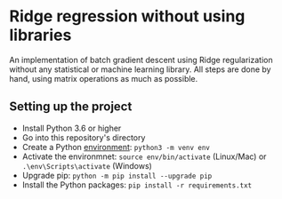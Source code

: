 # Ridge regression without using libraries

An implementation of batch gradient descent using Ridge regularization without any statistical or machine learning library. All steps are done by hand, using matrix operations as much as possible.

## Setting up the project

- Install Python 3.6 or higher
- Go into this repository's directory
- Create a Python [environment](https://packaging.python.org/guides/installing-using-pip-and-virtual-environments/#creating-a-virtual-environment):
  `python3 -m venv env`
- Activate the environmnet: `source env/bin/activate` (Linux/Mac) or `.\env\Scripts\activate` (Windows)
- Upgrade pip: `python -m pip install --upgrade pip`
- Install the Python packages: `pip install -r requirements.txt`
